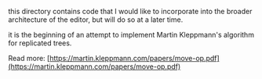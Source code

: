 
this directory contains code that I would like to incorporate into the broader architecture of the editor,
but will do so at a later time.

it is the beginning of an attempt to implement Martin Kleppmann's algorithm for replicated trees.

Read more: [https://martin.kleppmann.com/papers/move-op.pdf](https://martin.kleppmann.com/papers/move-op.pdf)
